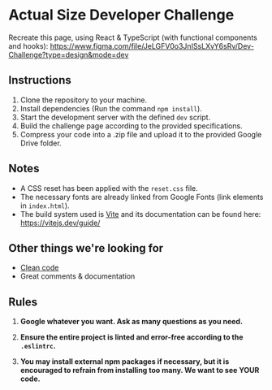 # Actual Size Developer Challenge

Recreate this page, using React & TypeScript (with functional components and hooks): <https://www.figma.com/file/JeLGFV0o3JnISsLXvY6sRv/Dev-Challenge?type=design&mode=dev>

## Instructions

1. Clone the repository to your machine.
2. Install dependencies (Run the command `npm install`).
3. Start the development server with the defined `dev` script.
4. Build the challenge page according to the provided specifications.
5. Compress your code into a .zip file and upload it to the provided Google Drive folder.

## Notes

- A CSS reset has been applied with the `reset.css` file.
- The necessary fonts are already linked from Google Fonts (link elements in `index.html`).
- The build system used is [Vite](https://vitejs.dev/) and its documentation can be found here: <https://vitejs.dev/guide/>

## Other things we're looking for

- [Clean code](https://github.com/ryanmcdermott/clean-code-javascript)
- Great comments & documentation

## Rules

1. **Google whatever you want. Ask as many questions as you need.**

2. **Ensure the entire project is linted and error-free according to the `.eslintrc`.**

3. **You may install external npm packages if necessary, but it is encouraged to refrain from installing too many. We want to see YOUR code.**
